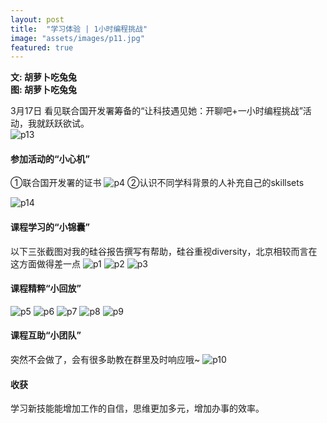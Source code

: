 ```yaml
---
layout: post
title:  "学习体验 | 1小时编程挑战"
image: "assets/images/p11.jpg"
featured: true
---
```


**文: 胡萝卜吃兔兔**  
**图: 胡萝卜吃兔兔**  


3月17日
看见联合国开发署筹备的“让科技遇见她：开聊吧+一小时编程挑战”活动，我就跃跃欲试。  
![p13](../assets/images/p13.jpg)

#### 参加活动的“小心机”
①联合国开发署的证书
![p4](../assets/images/p4.jpg)
②认识不同学科背景的人补充自己的skillsets

![p14](../assets/images/p14.jpg)

#### 课程学习的“小锦囊”
以下三张截图对我的硅谷报告撰写有帮助，硅谷重视diversity，北京相较而言在这方面做得差一点
![p1](../assets/images/p1.jpg)
![p2](../assets/images/p2.jpg)
![p3](../assets/images/p3.jpg)

#### 课程精粹“小回放”

![p5](../assets/images/p5.jpg)
![p6](../assets/images/p6.jpg)
![p7](../assets/images/p7.jpg)
![p8](../assets/images/p8.jpg)
![p9](../assets/images/p9.jpg)


#### 课程互助“小团队”
突然不会做了，会有很多助教在群里及时响应哦~
![p10](../assets/images/p10.png)

#### 收获
学习新技能能增加工作的自信，思维更加多元，增加办事的效率。













